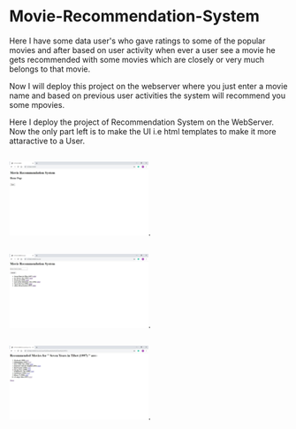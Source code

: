 # Movie-Recommendation-System

Here I have some data user's who gave ratings to some of the popular movies and after based on user activity when ever a user see a movie he gets recommended with some movies which are closely or very much belongs to that movie.

Now I will deploy this project on the webserver where you just enter a movie name and based on previous user activities the system will recommend you some mpovies.

Here I deploy the project of Recommendation System on the WebServer.
Now the only part left is to make the UI i.e html templates to make it more attaractive to a User.

## 
<img src="Recommendation_initial.JPG" width=50% height=50%>.

## 
<img src="Recommendation_HomePage.JPG" width=50% height=50%>.

## 
<img src="Recommendation_Showing.JPG" width=50% height=50%>.
